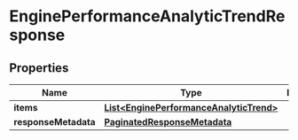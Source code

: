 

# EnginePerformanceAnalyticTrendResponse


## Properties

| Name | Type | Description | Notes |
|------------ | ------------- | ------------- | -------------|
|**items** | [**List&lt;EnginePerformanceAnalyticTrend&gt;**](EnginePerformanceAnalyticTrend.md) |  |  [optional] |
|**responseMetadata** | [**PaginatedResponseMetadata**](PaginatedResponseMetadata.md) |  |  [optional] |



